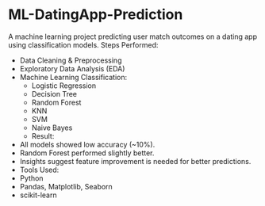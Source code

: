 # ML-DatingApp-Prediction
A machine learning project predicting user match outcomes on a dating app using classification models.
Steps Performed:
- Data Cleaning & Preprocessing
- Exploratory Data Analysis (EDA)
- Machine Learning Classification:
  - Logistic Regression
  - Decision Tree
  - Random Forest
  - KNN
  - SVM
  - Naive Bayes
  - Result:
- All models showed low accuracy (~10%).
- Random Forest performed slightly better.
- Insights suggest feature improvement is needed for better predictions.
-  Tools Used:
- Python
- Pandas, Matplotlib, Seaborn
- scikit-learn
